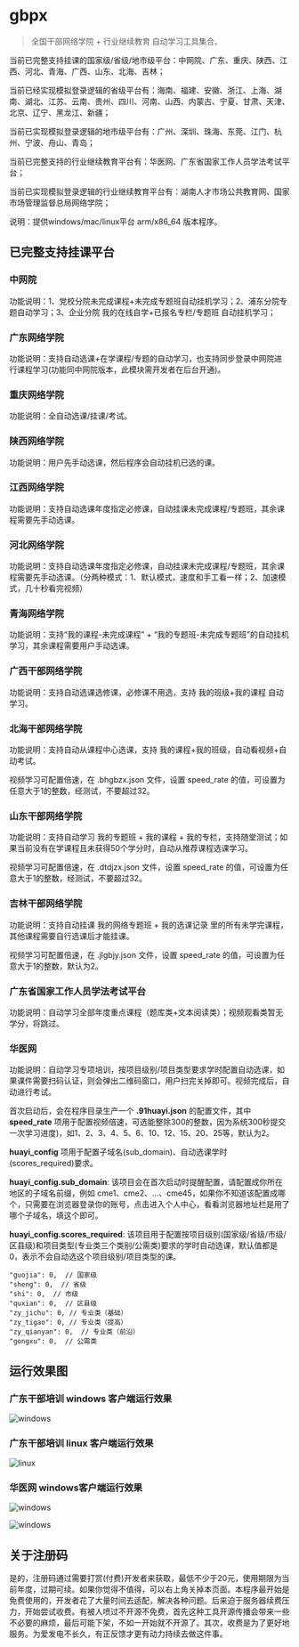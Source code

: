 # gbpx

> 全国干部网络学院 + 行业继续教育 自动学习工具集合。

当前已完整支持挂课的国家级/省级/地市级平台：中网院、广东、重庆、陕西、江西、河北、青海、广西、山东、北海、吉林；

当前已经实现模拟登录逻辑的省级平台有：海南、福建、安徽、浙江、上海、湖南、湖北、江苏、云南、贵州、四川、河南、山西、内蒙古、宁夏、甘肃、天津、北京、辽宁、黑龙江、新疆；

当前已实现模拟登录逻辑的地市级平台有：广州、深圳、珠海、东莞、江门、杭州、宁波、舟山、青岛；

当前已完整支持的行业继续教育平台有：华医网、广东省国家工作人员学法考试平台；

当前已实现模拟登录逻辑的行业继续教育平台有：湖南人才市场公共教育网、国家市场管理监督总局网络学院；


说明：提供windows/mac/linux平台 arm/x86_64 版本程序。

## 已完整支持挂课平台

### 中网院

功能说明：1、党校分院未完成课程+未完成专题班自动挂机学习；2、浦东分院专题自动学习；3、企业分院 我的在线自学+已报名专栏/专题班 自动挂机学习；

### 广东网络学院

功能说明：支持自动选课+在学课程/专题的自动学习，也支持同步登录中网院进行课程学习(功能同中网院版本，此模块需开发者在后台开通)。

### 重庆网络学院

功能说明：全自动选课/挂课/考试。

### 陕西网络学院

功能说明：用户先手动选课，然后程序会自动挂机已选的课。

### 江西网络学院

功能说明：支持自动选课年度指定必修课，自动挂课未完成课程/专题班，其余课程需要先手动选课。

### 河北网络学院

功能说明：支持自动选课年度指定必修课，自动挂课未完成课程/专题班，其余课程需要先手动选课。（分两种模式：1、默认模式，速度和手工看一样；2、加速模式，几十秒看完视频）

### 青海网络学院

功能说明：支持“我的课程-未完成课程” + “我的专题班-未完成专题班”的自动挂机学习，其余课程需要用户手动选课。

### 广西干部网络学院

功能说明：支持自动选课选修课，必修课不用选，支持 我的班级+我的课程 自动学习。

### 北海干部网络学院

功能说明：支持自动从课程中心选课，支持 我的课程+我的班级，自动看视频+自动考试。

视频学习可配置倍速，在 .bhgbzx.json 文件，设置 speed_rate 的值，可设置为任意大于1的整数，经测试，不要超过32。

### 山东干部网络学院

功能说明：支持自动学习 我的专题班 + 我的课程 + 我的专栏，支持随堂测试；如果当前没有在学课程且未获得50个学分时，自动从推荐课程选课学习。

视频学习可配置倍速，在 .dtdjzx.json 文件，设置 speed_rate 的值，可设置为任意大于1的整数，经测试，不要超过32。

### 吉林干部网络学院

功能说明：支持自动挂课 我的网络专题班 + 我的选课记录 里的所有未学完课程，其他课程需要自行选课后才能挂课。

视频学习可配置倍速，在 .jlgbjy.json 文件，设置 speed_rate 的值，可设置为任意大于1的整数，默认为2。

### 广东省国家工作人员学法考试平台

功能说明：自动学习全部年度重点课程（题库类+文本阅读类）；视频观看类暂无学分，将跳过。

### 华医网 

功能说明：自动学习专项培训，按项目级别/项目类型要求学时配置自动选课，如果课件需要扫码认证，则会弹出二维码窗口，用户扫完关掉即可。视频完成后，自动进行考试。

首次启动后，会在程序目录生产一个 **.91huayi.json** 的配置文件，其中 **speed_rate** 项用于配置视频倍速，可选能整除300的整数，因为系统300秒提交一次学习进度)，如1、2、3、4、5、6、10、12、15、20、25等，默认为2。 

**huayi_config** 项用于配置子域名(sub_domain)、自动选课学时(scores_required)要求。

**huayi_config.sub_domain**: 该项目会在首次启动时提醒配置，请配置成你所在地区的子域名前缀，例如 cme1、cme2、...、cme45，如果你不知道该配置成哪个，只需要在浏览器登录你的账号，点击进入个人中心，看看浏览器地址栏是用了哪个子域名，填这个即可。

**huayi_config.scores_required**: 该项目用于配置按项目级别(国家级/省级/市级/区县级)和项目类型(专业类三个类别/公需类)要求的学时自动选课，默认值都是0，表示不会自动选这个项目级别/项目类型的课。

```
"guojia": 0,  // 国家级
"sheng": 0,  // 省级
"shi": 0,  // 市级
"quxian": 0,  // 区县级
"zy_jichu": 0, // 专业类（基础）
"zy_tigao": 0, // 专业类（提高）
"zy_qianyan": 0,  // 专业类（前沿）
"gongxu": 0,  // 公需类
```


## 运行效果图

### 广东干部培训 windows 客户端运行效果

![windows](win.png)


### 广东干部培训 linux 客户端运行效果

![linux](linux.png)


### 华医网 windows客户端运行效果

![windows](huayi_win.png)

![windows](huayi_win_2.png)


## 关于注册码

是的，注册码通过需要打赏(付费)开发者来获取，最低不少于20元，使用期限为当前年度，过期可续。如果你觉得不值得，可以右上角关掉本页面。本程序最开始是免费使用的，开发者花了大量时间去适配，解决各种问题。后来迫于服务器续费压力，开始尝试收费。有被人喷过不开源不免费，首先这种工具开源传播会带来一些不必要的麻烦，最后可能下架，不如一开始就不开源了。其次，收费是为了更好地服务。为爱发电不长久，有正反馈才更有动力持续去做这件事。

